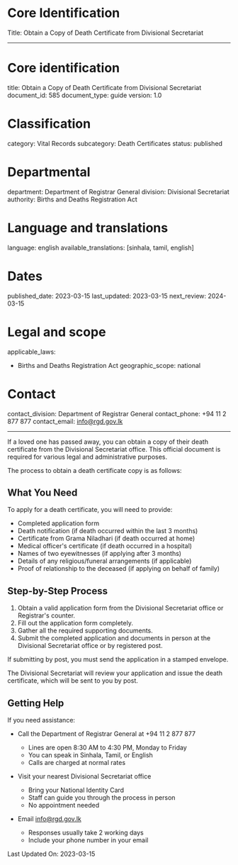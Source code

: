 # Core Identification
Title: Obtain a Copy of Death Certificate from Divisional Secretariat

---
# Core identification
title: Obtain a Copy of Death Certificate from Divisional Secretariat
document_id: 585
document_type: guide
version: 1.0

# Classification
category: Vital Records
subcategory: Death Certificates
status: published

# Departmental
department: Department of Registrar General
division: Divisional Secretariat
authority: Births and Deaths Registration Act

# Language and translations
language: english
available_translations: [sinhala, tamil, english]

# Dates
published_date: 2023-03-15
last_updated: 2023-03-15
next_review: 2024-03-15

# Legal and scope
applicable_laws:
 - Births and Deaths Registration Act
geographic_scope: national

# Contact
contact_division: Department of Registrar General
contact_phone: +94 11 2 877 877
contact_email: info@rgd.gov.lk

---

If a loved one has passed away, you can obtain a copy of their death certificate from the Divisional Secretariat office. This official document is required for various legal and administrative purposes.

The process to obtain a death certificate copy is as follows:

## What You Need
To apply for a death certificate, you will need to provide:

- Completed application form
- Death notification (if death occurred within the last 3 months)
- Certificate from Grama Niladhari (if death occurred at home)
- Medical officer's certificate (if death occurred in a hospital)
- Names of two eyewitnesses (if applying after 3 months)
- Details of any religious/funeral arrangements (if applicable)
- Proof of relationship to the deceased (if applying on behalf of family)

## Step-by-Step Process

1. Obtain a valid application form from the Divisional Secretariat office or Registrar's counter.
2. Fill out the application form completely.
3. Gather all the required supporting documents.
4. Submit the completed application and documents in person at the Divisional Secretariat office or by registered post.

If submitting by post, you must send the application in a stamped envelope.

The Divisional Secretariat will review your application and issue the death certificate, which will be sent to you by post.

## Getting Help

If you need assistance:

- Call the Department of Registrar General at +94 11 2 877 877
    - Lines are open 8:30 AM to 4:30 PM, Monday to Friday
    - You can speak in Sinhala, Tamil, or English
    - Calls are charged at normal rates

- Visit your nearest Divisional Secretariat office
    - Bring your National Identity Card
    - Staff can guide you through the process in person
    - No appointment needed

- Email info@rgd.gov.lk
    - Responses usually take 2 working days
    - Include your phone number in your email

Last Updated On: 2023-03-15
